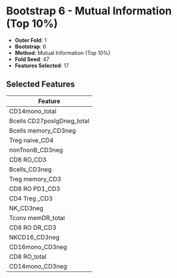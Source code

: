 # Bootstrap 6 - Mutual Information (Top 10%)

- **Outer Fold**: 1
- **Bootstrap**: 6
- **Method**: Mutual Information (Top 10%)
- **Fold Seed**: 47
- **Features Selected**: 17

## Selected Features

| Feature |
|---------|
| CD14mono_total |
| Bcells CD27posIgDneg_total |
| Bcells memory_CD3neg |
| Treg naive_CD4 |
| nonTnonB_CD3neg |
| CD8 RO_CD3 |
| Bcells_CD3neg |
| Treg memory_CD3 |
| CD8 RO PD1_CD3 |
| CD4 Treg _CD3 |
| NK_CD3neg |
| Tconv memDR_total |
| CD8 RO DR_CD3 |
| NKCD16_CD3neg |
| CD16mono_CD3neg |
| CD8 RO_total |
| CD14mono_CD3neg |
